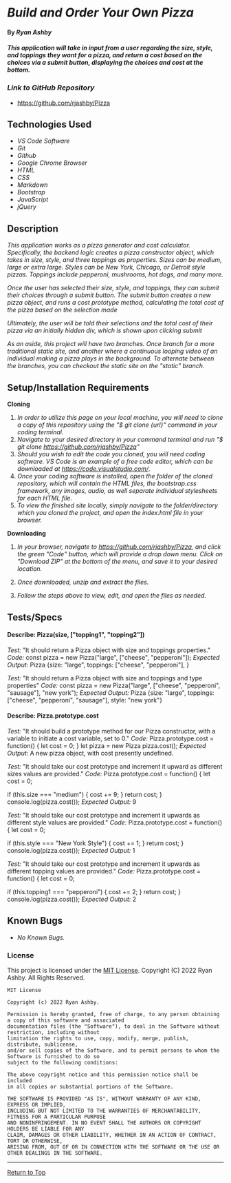 
# _Build and Order Your Own Pizza_ 

#### By _**Ryan Ashby**_ 

#### _This application will take in input from a user regarding the size, style, and toppings they want for a pizza, and return a cost based on the choices via a submit button, displaying the choices and cost at the bottom._

### _Link to GitHub Repository_

* https://github.com/rjashby/Pizza

## Technologies Used 

* _VS Code Software_
* _Git_
* _Github_
* _Google Chrome Browser_
* _HTML_
* _CSS_ 
* _Markdown_ 
* _Bootstrap_
* _JavaScript_
* _jQuery_


## Description 

_This application works as a pizza generator and cost calculator. Specifically, the backend logic creates a pizza constructor object, which takes in size, style, and three toppings as properties. Sizes can be medium, large or extra large. Styles can be New York, Chicago, or Detroit style pizzas. Toppings include pepperoni, mushrooms, hot dogs, and many more._

_Once the user has selected their size, style, and toppings, they can submit their choices through a submit button. The submit button creates a new pizza object, and runs a cost prototype method, calculating the total cost of the pizza based on the selection made_

_Ultimately, the user will be told their selections and the total cost of their pizza via an initially hidden div, which is shown upon clicking submit_

_As an aside, this project will have two branches. Once branch for a more traditional static site, and another where a continuous looping video of an individual making a pizza plays in the background. To alternate between the branches, you can checkout the static site on the "static" branch._

## Setup/Installation Requirements 

**Cloning**

1) _In order to utilize this page on your local machine, you will need to clone a copy of this repository using the "$ git clone {url}" command in your coding terminal._
2) _Navigate to your desired directory in your command terminal and run "$ git clone https://github.com/rjashby/Pizza"_
3) _Should you wish to edit the code you cloned, you will need coding software. VS Code is an example of a free code editor, which can be downloaded at https://code.visualstudio.com/_.
4) _Once your coding software is installed, open the folder of the cloned repository, which will contain the HTML files, the bootstrap.css framework, any images, audio, as well separate individual stylesheets for each HTML file._
5) _To view the finished site locally, simply navigate to the folder/directory which you cloned the project, and open the index.html file in your browser._

**Downloading**

1) _In your browser, navigate to https://github.com/rjashby/Pizza, and click the green "Code" button, which will provide a drop down menu. Click on "Download ZIP" at the bottom of the menu, and save it to your desired location._

2) _Once downloaded, unzip and extract the files._

3) _Follow the steps above to view, edit, and open the files as needed._

## Tests/Specs

#### Describe: Pizza(size, ["topping1", "topping2"])

*Test:* "It should return a Pizza object with size and toppings properties."
*Code:* const pizza = new Pizza("large", ["cheese", "pepperoni"]);
*Expected Output:* Pizza {size: "large", toppings: ["cheese", "pepperoni"], }


*Test:* "It should return a Pizza object with size and toppings and type properties"
*Code:* const pizza = new Pizza("large", ["cheese", "pepperoni", "sausage"], "new york");
*Expected Output:* Pizza {size: "large", toppings: ["cheese", "pepperoni", "sausage"], style: "new york"}

#### Describe: Pizza.prototype.cost

*Test:* "It should build a prototype method for our Pizza constructor, with a variable to initiate a cost variable, set to 0."
*Code:* Pizza.prototype.cost = function() {
  let cost = 0;
}
let pizza = new Pizza
pizza.cost();
*Expected Output:* A new pizza object, with cost presently undefined.

*Test:* "It should take our cost prototype and increment it upward as different sizes values are provided."
*Code:* Pizza.prototype.cost = function() {
  let cost = 0;

  if (this.size === "medium") {
    cost += 9;
  }
  return cost;
}
console.log(pizza.cost());
*Expected Output:* 9

*Test:* "It should take our cost prototype and increment it upwards as different style values are provided."
*Code:* Pizza.prototype.cost = function() {
  let cost = 0;

  if (this.style === "New York Style") {
    cost += 1;
  }
  return cost;
}
console.log(pizza.cost());
*Expected Output:* 1

*Test:* "It should take our cost prototype and increment it upwards as different topping values are provided."
*Code:* Pizza.prototype.cost = function() {
  let cost = 0;

  if (this.topping1 === "pepperoni") {
    cost += 2;
  }
  return cost;
}
console.log(pizza.cost());
*Expected Output:* 2

## Known Bugs 

* _No Known Bugs._  

### License

This project is licensed under the [MIT License](https://opensource.org/licenses/MIT). Copyright (C) 2022 Ryan Ashby. All Rights Reserved.

```
MIT License

Copyright (c) 2022 Ryan Ashby.

Permission is hereby granted, free of charge, to any person obtaining a copy of this software and associated 
documentation files (the "Software"), to deal in the Software without restriction, including without 
limitation the rights to use, copy, modify, merge, publish, distribute, sublicense, 
and/or sell copies of the Software, and to permit persons to whom the Software is furnished to do so 
subject to the following conditions:

The above copyright notice and this permission notice shall be included 
in all copies or substantial portions of the Software.

THE SOFTWARE IS PROVIDED "AS IS", WITHOUT WARRANTY OF ANY KIND, EXPRESS OR IMPLIED, 
INCLUDING BUT NOT LIMITED TO THE WARRANTIES OF MERCHANTABILITY, FITNESS FOR A PARTICULAR PURPOSE 
AND NONINFRINGEMENT. IN NO EVENT SHALL THE AUTHORS OR COPYRIGHT HOLDERS BE LIABLE FOR ANY 
CLAIM, DAMAGES OR OTHER LIABILITY, WHETHER IN AN ACTION OF CONTRACT, TORT OR OTHERWISE, 
ARISING FROM, OUT OF OR IN CONNECTION WITH THE SOFTWARE OR THE USE OR OTHER DEALINGS IN THE SOFTWARE.
```

------------------------------

<a href="#">Return to Top</a>